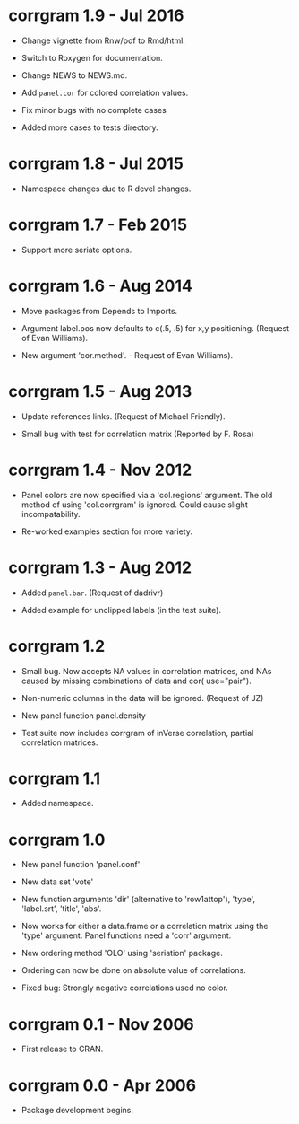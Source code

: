 
# corrgram 1.9 - Jul 2016

* Change vignette from Rnw/pdf to Rmd/html.

* Switch to Roxygen for documentation.

* Change NEWS to NEWS.md.

* Add `panel.cor` for colored correlation values.

* Fix minor bugs with no complete cases

* Added more cases to tests directory.

# corrgram 1.8 - Jul 2015

* Namespace changes due to R devel changes.

# corrgram 1.7 - Feb 2015

* Support more seriate options.

# corrgram 1.6 - Aug 2014

* Move packages from Depends to Imports.

* Argument label.pos now defaults to c(.5, .5) for x,y positioning. (Request
  of Evan Williams).

* New argument 'cor.method'. - Request of Evan Williams).

# corrgram 1.5 - Aug 2013

* Update references links.  (Request of Michael Friendly).

* Small bug with test for correlation matrix (Reported by F. Rosa)

# corrgram 1.4 - Nov 2012

* Panel colors are now specified via a 'col.regions' argument.  The old
  method of using 'col.corrgram' is ignored. Could cause slight
  incompatability.

* Re-worked examples section for more variety.

# corrgram 1.3 - Aug 2012

* Added `panel.bar`.  (Request of dadrivr)

* Added example for unclipped labels (in the test suite).

# corrgram 1.2

* Small bug.  Now accepts NA values in correlation matrices, and
  NAs caused by missing combinations of data and cor( use="pair").

* Non-numeric columns in the data will be ignored. (Request of JZ)

* New panel function panel.density

* Test suite now includes corrgram of inVerse correlation, partial
  correlation matrices.

# corrgram 1.1

* Added namespace.

# corrgram 1.0

* New panel function 'panel.conf'

* New data set 'vote'

* New function arguments 'dir' (alternative to 'row1attop'), 'type',
  'label.srt', 'title', 'abs'.

* Now works for either a data.frame or a correlation matrix using the
	'type' argument.  Panel functions need a 'corr' argument.

* New ordering method 'OLO' using 'seriation' package.

* Ordering can now be done on absolute value of correlations.

* Fixed bug: Strongly negative correlations used no color.

# corrgram 0.1 - Nov 2006

* First release to CRAN.

# corrgram 0.0  - Apr 2006

* Package development begins.
